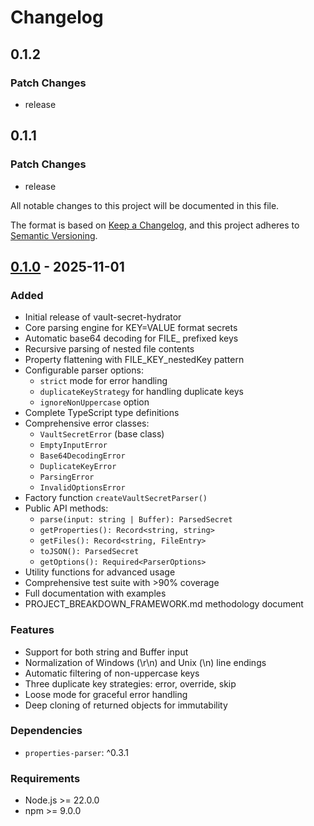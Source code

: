 # Changelog

## 0.1.2

### Patch Changes

- release

## 0.1.1

### Patch Changes

- release

All notable changes to this project will be documented in this file.

The format is based on [Keep a Changelog](https://keepachangelog.com/en/1.0.0/),
and this project adheres to [Semantic Versioning](https://semver.org/spec/v2.0.0.html).

## [0.1.0] - 2025-11-01

### Added

- Initial release of vault-secret-hydrator
- Core parsing engine for KEY=VALUE format secrets
- Automatic base64 decoding for FILE\_ prefixed keys
- Recursive parsing of nested file contents
- Property flattening with FILE_KEY_nestedKey pattern
- Configurable parser options:
  - `strict` mode for error handling
  - `duplicateKeyStrategy` for handling duplicate keys
  - `ignoreNonUppercase` option
- Complete TypeScript type definitions
- Comprehensive error classes:
  - `VaultSecretError` (base class)
  - `EmptyInputError`
  - `Base64DecodingError`
  - `DuplicateKeyError`
  - `ParsingError`
  - `InvalidOptionsError`
- Factory function `createVaultSecretParser()`
- Public API methods:
  - `parse(input: string | Buffer): ParsedSecret`
  - `getProperties(): Record<string, string>`
  - `getFiles(): Record<string, FileEntry>`
  - `toJSON(): ParsedSecret`
  - `getOptions(): Required<ParserOptions>`
- Utility functions for advanced usage
- Comprehensive test suite with >90% coverage
- Full documentation with examples
- PROJECT_BREAKDOWN_FRAMEWORK.md methodology document

### Features

- Support for both string and Buffer input
- Normalization of Windows (\r\n) and Unix (\n) line endings
- Automatic filtering of non-uppercase keys
- Three duplicate key strategies: error, override, skip
- Loose mode for graceful error handling
- Deep cloning of returned objects for immutability

### Dependencies

- `properties-parser`: ^0.3.1

### Requirements

- Node.js >= 22.0.0
- npm >= 9.0.0

[0.1.0]: https://github.com/carlosmarte/mta-multi-tenant-application/releases/tag/vault-secret-hydrator-v0.1.0
